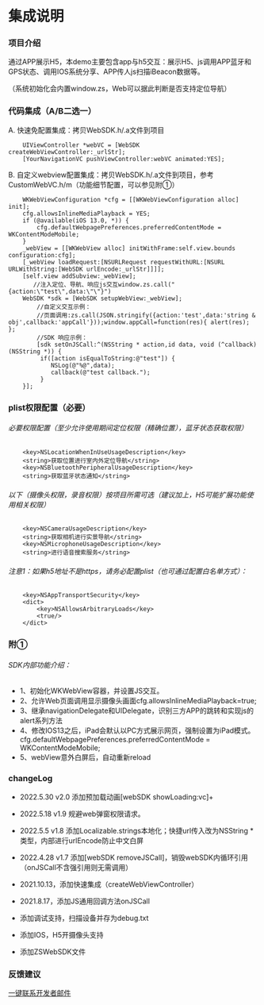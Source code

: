 # 集成说明

### 项目介绍

通过APP展示H5，本demo主要包含app与h5交互：展示H5、js调用APP蓝牙和GPS状态、调用IOS系统分享、APP传人js扫描iBeacon数据等。

（系统初始化会内置window.zs，Web可以据此判断是否支持定位导航）

### 代码集成（A/B二选一）

A. 快速免配置集成：拷贝WebSDK.h/.a文件到项目

```
    UIViewController *webVC = [WebSDK createWebViewController:_urlStr];
    [YourNavigationVC pushViewController:webVC animated:YES];
```

B. 自定义webview配置集成：拷贝WebSDK.h/.a文件到项目，参考CustomWebVC.h/m（功能细节配置，可以参见附①）

```
    WKWebViewConfiguration *cfg = [[WKWebViewConfiguration alloc] init];
    cfg.allowsInlineMediaPlayback = YES;
    if (@available(iOS 13.0, *)) {
        cfg.defaultWebpagePreferences.preferredContentMode = WKContentModeMobile;
    }
    _webView = [[WKWebView alloc] initWithFrame:self.view.bounds configuration:cfg];
    [_webView loadRequest:[NSURLRequest requestWithURL:[NSURL URLWithString:[WebSDK urlEncode:_urlStr]]]];
    [self.view addSubview:_webView];
       //注入定位、导航、响应js交互window.zs.call("{action:\"test\",data:\"\"}")
    WebSDK *sdk = [WebSDK setupWebView:_webView];
        //自定义交互示例：
        //页面调用:zs.call(JSON.stringify({action:'test',data:'string & obj',callback:'appCall'}));window.appCall=function(res){ alert(res); };
        //SDK 响应示例：
        [sdk setOnJSCall:^(NSString * action,id data, void (^callback)(NSString *)) {
         if([action isEqualToString:@"test"]) {
            NSLog(@"%@",data);
            callback(@"test callback.");
         }
    }];
```

### plist权限配置（必要）

###### 必要权限配置（至少允许使用期间定位权限（精确位置），蓝牙状态获取权限）

```
    <key>NSLocationWhenInUseUsageDescription</key>
    <string>获取位置进行室内外定位导航</string>
    <key>NSBluetoothPeripheralUsageDescription</key>
    <string>获取蓝牙状态通知</string>
```

###### 以下（摄像头权限，录音权限）按项目所需可选（建议加上，H5可能扩展功能使用相关权限）

```
    <key>NSCameraUsageDescription</key>
    <string>获取相机进行实景导航</string>
    <key>NSMicrophoneUsageDescription</key>
    <string>进行语音搜索服务</string>
```

###### 注意1：如果h5地址不是https，请务必配置plist（也可通过配置白名单方式）：

```
    <key>NSAppTransportSecurity</key>
    <dict>
        <key>NSAllowsArbitraryLoads</key>
        <true/>
    </dict>
```

### 附①

###### SDK内部功能介绍：

- 1、初始化WKWebView容器，并设置JS交互。
- 2、允许Web页面调用显示摄像头画面cfg.allowsInlineMediaPlayback=true;
- 3、继承navigationDelegate和UIDelegate，识别三方APP的跳转和实现js的alert系列方法
- 4、修改IOS13之后，iPad会默认以PC方式展示网页，强制设置为iPad模式。 cfg.defaultWebpagePreferences.preferredContentMode = WKContentModeMobile;
- 5、webView意外白屏后，自动重新reload

### changeLog

* 2022.5.30 v2.0 添加预加载动画[webSDK showLoading:vc]+

* 2022.5.18 v1.9 规避web弹窗权限请求。

* 2022.5.5 v1.8 添加Localizable.strings本地化；快捷url传入改为NSString *类型，内部进行urlEncode防止中文白屏

* 2022.4.28 v1.7 添加[webSDK removeJSCall]，销毁webSDK内循环引用（onJSCall不含强引用则无需调用）
- 2021.10.13，添加快速集成（createWebViewController）

- 2021.8.17，添加JS通用回调方法onJSCall

- 添加调试支持，扫描设备并存为debug.txt

- 添加IOS，H5开摄像头支持

- 添加ZSWebSDK文件

### 反馈建议

[一键联系开发者邮件](mailto:thomas@brtbeacon.com?subject=ZSWebSDK&body=我的问题描述：)